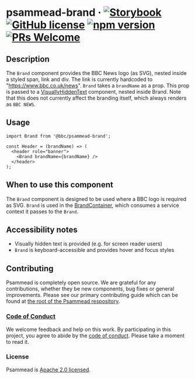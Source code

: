 # psammead-brand &middot; [![Storybook](https://raw.githubusercontent.com/storybooks/brand/master/badges/storybook.svg?sanitize=true)](https://bbc-news.github.io/psammead/?selectedKind=Brand) [![GitHub license](https://img.shields.io/badge/license-Apache%202.0-blue.svg)](https://github.com/BBC-News/psammead/blob/latest/LICENSE) [![npm version](https://img.shields.io/npm/v/@bbc/psammead-brand.svg)](https://www.npmjs.com/package/@bbc/psammead-brand) [![PRs Welcome](https://img.shields.io/badge/PRs-welcome-brightgreen.svg)](https://github.com/BBC-News/psammead/blob/latest/CONTRIBUTING.md)

## Description	
The `Brand` component provides the BBC News logo (as SVG), nested inside a styled span, link and div. The link is currently hardcoded to "https://www.bbc.co.uk/news". `Brand` takes a `brandName` as a prop. This prop is passed to a [VisuallyHiddenText](../VisuallyHiddenText) component, nested inside Brand. Note that this does not currently affect the branding itself, which always renders as `BBC NEWS`.

## Usage 
```
import Brand from '@bbc/psammead-brand';

const Header = (brandName) => (
  <header role="banner">
    <Brand brandName={brandName} />
  </header>
);
```

## When to use this component	
The `Brand` component is designed to be used where a BBC logo is required as SVG. `Brand` is used in the [BrandContainer](../../containers/Brand), which consumes a service context it passes to the `Brand`. 

## Accessibility notes	
* Visually hidden text is provided (e.g. for screen reader users)
* `Brand` is keyboard-accessible and provides hover and focus styles

## Contributing

Psammead is completely open source. We are grateful for any contributions, whether they be new components, bug fixes or general improvements. Please see our primary contributing guide which can be found at [the root of the Psammead respository](https://github.com/BBC-News/psammead/blob/latest/CONTRIBUTING.md).

### [Code of Conduct](https://github.com/BBC-News/psammead/blob/latest/CODE_OF_CONDUCT.md)

We welcome feedback and help on this work. By participating in this project, you agree to abide by the [code of conduct](https://github.com/BBC-News/psammead/blob/latest/CODE_OF_CONDUCT.md). Please take a moment to read it.

### License

Psammead is [Apache 2.0 licensed](https://github.com/BBC-News/psammead/blob/latest/LICENSE).
